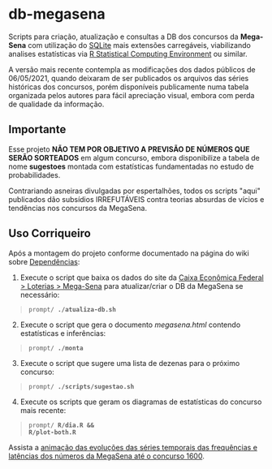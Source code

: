 # db-megasena

Scripts para criação, atualização e consultas a DB dos concursos da **Mega-Sena** com utilização do <a href="http://www.sqlite.org" title="clique para acessar o website do SQLite">SQLite</a> mais extensões carregáveis, viabilizando analises estatísticas via <a href="http://www.r-project.org/" title="clique para acessar o website do R Statistical Computing...">R Statistical Computing Environment</a> ou similar.

A versão mais recente contempla as modificações dos dados públicos de 06/05/2021, quando deixaram de ser publicados os arquivos das séries históricas dos concursos, porém disponíveis publicamente numa tabela organizada pelos autores para fácil apreciação visual, embora com perda de qualidade da informação.

## Importante

Esse projeto **NÃO TEM POR OBJETIVO A PREVISÃO DE NÚMEROS QUE SERÃO SORTEADOS** em algum concurso, embora disponibilize a tabela de nome **sugestoes** montada com estatísticas fundamentadas no estudo de probabilidades.

Contrariando asneiras divulgadas por espertalhões, todos os scripts "aqui" publicados dão subsídios IRREFUTÁVEIS contra teorias absurdas de vícios e tendências nos concursos da MegaSena.

## Uso Corriqueiro

Após a montagem do projeto conforme documentado na página do wiki sobre <a href="https://github.com/dekassegui/db-megasena/wiki/Depend%C3%AAncias" title="clique para acessar o documento">Dependências</a>:

  1. Execute o script que baixa os dados do site da <a href="http://loterias.caixa.gov.br/wps/portal/loterias/landing/megasena" title="link de download no final da página">Caixa Econômica Federal > Loterias > Mega-Sena</a> para atualizar/criar o DB da MegaSena se necessário:

  > <code>prompt/ <strong>./atualiza-db.sh</strong></code>

  2. Execute o script que gera o documento *megasena.html* contendo estatísticas e inferências:

  > <code>prompt/ <strong>./monta</strong></code>

  3. Execute o script que sugere uma lista de dezenas para o próximo concurso:

  > <code>prompt/ <strong>./scripts/sugestao.sh</strong></code>

  4. Execute os scripts que geram os diagramas de estatísticas do concurso mais recente:

  > <code>prompt/ <strong>R/dia.R && R/plot-both.R</strong></code>


Assista a <a href="http://youtu.be/r2UlHOk1kh8" title="clique aqui para acessar a animação">animação das evoluções das séries temporais das frequências e latências dos números da MegaSena até o concurso 1600</a>.
